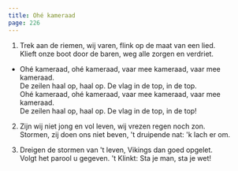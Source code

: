 ```yaml
---
title: Ohé kameraad
page: 226
---  
```



1. Trek aan de riemen, wij varen, flink op de maat van een lied.  
Klieft onze boot door de baren, weg alle zorgen en verdriet.  


- Ohé kameraad, ohé kameraad, vaar mee kameraad, vaar mee kameraad.  
De zeilen haal op, haal op. De vlag in de top, in de top.  
Ohé kameraad, ohé kameraad, vaar mee kameraad, vaar mee kameraad.  
De zeilen haal op, haal op. De vlag in de top, in de top!  


2. Zijn wij niet jong en vol leven, wij vrezen regen noch zon.  
Stormen, zij doen ons niet beven, 't druipende nat: 'k lach er om.  


3. Dreigen de stormen van 't leven, Vikings dan goed opgelet.  
Volgt het parool u gegeven. 't Klinkt: Sta je man, sta je wet!  